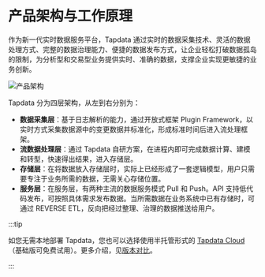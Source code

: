 # 产品架构与工作原理

作为新一代实时数据服务平台，Tapdata 通过实时的数据采集技术、灵活的数据处理方式、完整的数据治理能力、便捷的数据发布方式，让企业轻松打破数据孤岛的限制，为分析型和交易型业务提供实时、准确的数据，支撑企业实现更敏捷的业务创新。

![产品架构](https://20778419.s21i.faiusr.com/3/2/ABUIABADGAAgtLr-lgYotInUhwYwgA84uAg.gif)

Tapdata 分为四层架构，从左到右分别为：

- **数据采集层**：基于日志解析的能力，通过开放式框架 Plugin Framework，以实时方式采集数据源中的变更数据并标准化，形成标准时间后进入流处理框架。
- **流数据处理层**：通过 Tapdata 自研方案，在进程内即可完成数据计算、建模和转型，快速得出结果，进入存储层。
- **存储层**：在将数据放入存储层时，实际上已经形成了一套逻辑模型，用户只需要专注于业务所需的数据，无需关心存储位置。
- **服务层**：在服务层，有两种主流的数据服务模式 Pull 和 Push。API 支持低代码发布，可按照具体需求发布数据。当所需数据在业务系统中已有存储时，可通过 REVERSE ETL，反向把经过整理、治理的数据推送给用户。

:::tip

如您无需本地部署 Tapdata，您也可以选择使用半托管形式的 [Tapdata Cloud](../../cloud/what-is-tapdata-cloud.md)（基础版可免费试用）。更多介绍，见[版本对比](https://tapdata.net/pricing.html)。

:::